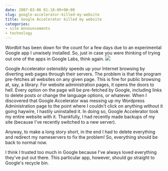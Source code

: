 ```yaml
---
date: 2007-03-06 01:18:09+00:00
slug: google-accelerator-killed-my-website
title: Google Accelerator killed my website
categories:
- site Announcements
- technology
---
```


Wordbit has been down for the count for a few days due to an experimental  Google app I unwisely installed. So, just in case you were thinking of trying out one of the apps in Google Labs, think again.   ![](http://wordbit.freehostia.com/wp-content/uploads/2007/03/WindowsLiveWriter/GoogleAcceleratorkilledmywebsite_EC27/googleaccelarator%5B9%5D.gif)

Google Accelerator ostensibly speeds up your Internet browsing by diverting web pages through their servers. The problem is that the program pre-fetches all websites on any given page. This is fine for public browsing at, say, a library. For website administration pages, it opens the doors to hell. Every option on the page will be pre-fetched by Google, including links to delete posts or change the language options, or whatever. When I discovered that Google Accelerator was messing up my Wordpress Administration page to the point where I couldn't click on anything without it going haywire, I hastily uninstalled it. In doing so, Google Accelerator took my entire website with it. Thankfully, I had recently made backups of my site (because I've recently switched to a new server).

Anyway, to make a long story short, in the end I had to delete everything and redirect my nameservers to fix the problem! So, everything should be back to normal now.

I think I trusted too much in Google because I've always loved everything they've put out there. This particular app, however, should go straight to Google's recycle bin.

